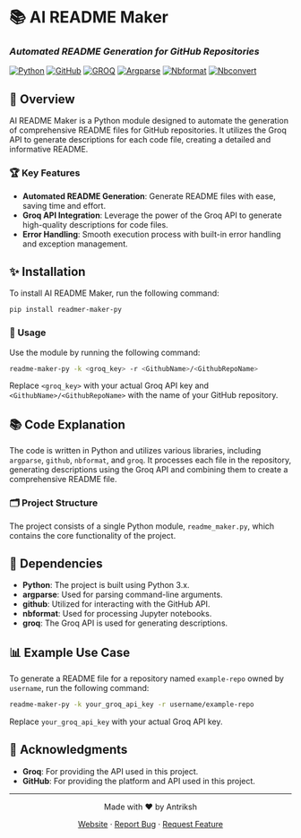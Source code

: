 # 📚 AI README Maker
### *Automated README Generation for GitHub Repositories*

[![Python](https://img.shields.io/badge/Python-3776AB?style=for-the-badge&logo=python&logoColor=white)](https://www.python.org/)
[![GitHub](https://img.shields.io/badge/GitHub-181717?style=for-the-badge&logo=github&logoColor=white)](https://github.com/)
[![GROQ](https://img.shields.io/badge/GROQ-F06835?style=for-the-badge&logo=sanity&logoColor=white)](https://www.sanity.io/docs/groq)
[![Argparse](https://img.shields.io/badge/Argparse-FF9900?style=for-the-badge&logo=python&logoColor=white)](https://docs.python.org/3/library/argparse.html)
[![Nbformat](https://img.shields.io/badge/Nbformat-181717?style=for-the-badge&logo=jupyter&logoColor=white)](https://nbformat.readthedocs.io/en/latest/)
[![Nbconvert](https://img.shields.io/badge/Nbconvert-181717?style=for-the-badge&logo=jupyter&logoColor=white)](https://nbconvert.readthedocs.io/en/latest/)

## 🌟 Overview
AI README Maker is a Python module designed to automate the generation of comprehensive README files for GitHub repositories. It utilizes the Groq API to generate descriptions for each code file, creating a detailed and informative README.

### 🏆 Key Features
- **Automated README Generation**: Generate README files with ease, saving time and effort.
- **Groq API Integration**: Leverage the power of the Groq API to generate high-quality descriptions for code files.
- **Error Handling**: Smooth execution process with built-in error handling and exception management.

## ✨ Installation
To install AI README Maker, run the following command:
```bash
pip install readmer-maker-py
```
### 🚀 Usage
Use the module by running the following command:
```bash
readme-maker-py -k <groq_key> -r <GithubName>/<GithubRepoName>
```
Replace `<groq_key>` with your actual Groq API key and `<GithubName>/<GithubRepoName>` with the name of your GitHub repository.

## 📚 Code Explanation
The code is written in Python and utilizes various libraries, including `argparse`, `github`, `nbformat`, and `groq`. It processes each file in the repository, generating descriptions using the Groq API and combining them to create a comprehensive README file.

### 🗂️ Project Structure
The project consists of a single Python module, `readme_maker.py`, which contains the core functionality of the project.

## 📝 Dependencies
- **Python**: The project is built using Python 3.x.
- **argparse**: Used for parsing command-line arguments.
- **github**: Utilized for interacting with the GitHub API.
- **nbformat**: Used for processing Jupyter notebooks.
- **groq**: The Groq API is used for generating descriptions.

## 📊 Example Use Case
To generate a README file for a repository named `example-repo` owned by `username`, run the following command:
```bash
readme-maker-py -k your_groq_api_key -r username/example-repo
```
Replace `your_groq_api_key` with your actual Groq API key.

## 🙏 Acknowledgments
- **Groq**: For providing the API used in this project.
- **GitHub**: For providing the platform and API used in this project.

---

<div align="center">
  Made with ❤️ by Antriksh
  
  [Website](https://your-website.com) · [Report Bug](https://github.com/Antriksh006/readme-file-maker/issues) · [Request Feature](https://github.com/Antriksh006/readme-file-maker/issues)
</div>
